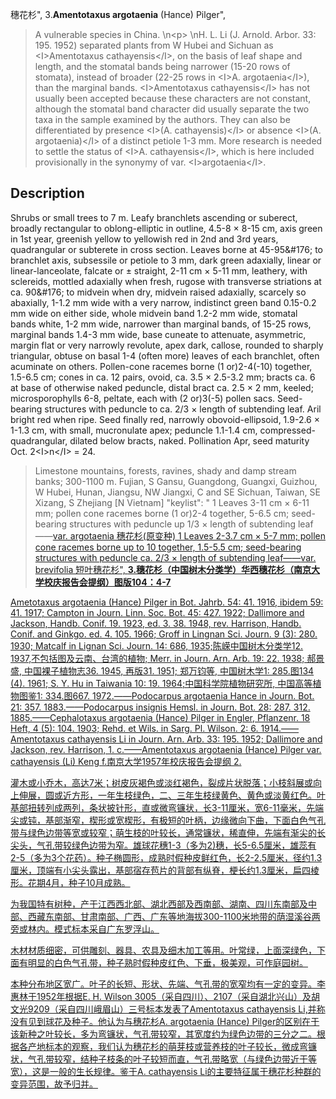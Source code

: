 穗花杉",
3.**Amentotaxus argotaenia** (Hance) Pilger",

> A vulnerable species in China.&#x0D;\n&lt;p&gt;&#x0D;\nH. L. Li (J. Arnold. Arbor. 33: 195. 1952) separated plants from W Hubei and Sichuan as &lt;I&gt;Amentotaxus cathayensis&lt;/I&gt;, on the basis of leaf shape and length, and the stomatal bands being narrower (15-20 rows of stomata), instead of broader (22-25 rows in &lt;I&gt;A. argotaenia&lt;/I&gt;), than the marginal bands. &lt;I&gt;Amentotaxus cathayensis&lt;/I&gt; has not usually been accepted because these characters are not constant, although the stomatal band character did usually separate the two taxa in the sample examined by the authors. They can also be differentiated by presence &lt;I&gt;(A. cathayensis)&lt;/I&gt; or absence &lt;I&gt;(A. argotaenia)&lt;/I&gt; of a distinct petiole 1-3 mm. More research is needed to settle the status of &lt;I&gt;A. cathayensis&lt;/I&gt;, which is here included provisionally in the synonymy of var. &lt;I&gt;argotaenia&lt;/I&gt;.

## Description
Shrubs or small trees to 7 m. Leafy branchlets ascending or suberect, broadly rectangular to oblong-elliptic in outline, 4.5-8 ×  8-15 cm, axis green in 1st year, greenish yellow to yellowish red in 2nd and 3rd years, quadrangular or subterete in cross section. Leaves borne at 45-95&amp;#176;  to branchlet axis, subsessile or petiole to 3 mm, dark green adaxially, linear or linear-lanceolate, falcate or ±  straight, 2-11 cm ×  5-11 mm, leathery, with sclereids, mottled adaxially when fresh, rugose with transverse striations at ca. 90&amp;#176;  to midvein when dry, midvein raised adaxially, scarcely so abaxially, 1-1.2 mm wide with a very narrow, indistinct green band 0.15-0.2 mm wide on either side, whole midvein band 1.2-2 mm wide, stomatal bands white, 1-2 mm wide, narrower than marginal bands, of 15-25 rows, marginal bands 1.4-3 mm wide, base cuneate to attenuate, asymmetric, margin flat or very narrowly revolute, apex dark, callose, rounded to sharply triangular, obtuse on basal 1-4 (often more) leaves of each branchlet, often acuminate on others. Pollen-cone racemes borne (1 or)2-4(-10) together, 1.5-6.5 cm; cones in ca. 12 pairs, ovoid, ca. 3.5 ×  2.5-3.2 mm; bracts ca. 6 at base of otherwise naked peduncle, distal bract ca. 2.5 ×  2 mm, keeled; microsporophylls 6-8, peltate, each with (2 or)3(-5) pollen sacs. Seed-bearing structures with peduncle to ca. 2/3 ×  length of subtending leaf. Aril bright red when ripe. Seed finally red, narrowly obovoid-ellipsoid, 1.9-2.6 ×  1-1.3 cm, with small, mucronulate apex; peduncle 1.1-1.4 cm, compressed-quadrangular, dilated below bracts, naked. Pollination Apr, seed maturity Oct. 2&lt;I&gt;n&lt;/I&gt; = 24.

> Limestone mountains, forests, ravines, shady and damp stream banks; 300-1100 m. Fujian, S Gansu, Guangdong, Guangxi, Guizhou, W Hubei, Hunan, Jiangsu, NW Jiangxi, C and SE Sichuan, Taiwan, SE Xizang, S Zhejiang [N Vietnam]
  "keylist": "
1 Leaves 3-11 cm × 6-11 mm; pollen cone racemes borne (1 or)2-4 together, 5-6.5 cm; seed-bearing structures with peduncle up 1/3 × length of subtending leaf——<a href='/info/Amentotaxus argotaenia var. argotaenia?t=foc'>var. argotaenia 穗花杉(原变种)
1 Leaves 2-3.7 cm × 5-7 mm; pollen cone racemes borne up to 10 together, 1.5-5.5 cm; seed-bearing structures with peduncle ca. 2/3 × length of subtending leaf——<a href='/info/Amentotaxus argotaenia var. brevifolia?t=foc'>var. brevifolia 短叶穗花杉",
**3.穗花杉（中国树木分类学）华西穗花杉（南京大学校庆报告会提纲）图版104：4-7**

Ametotaxus argotaenia (Hance) Pilger in Bot. Jahrb. 54: 41. 1916, ibidem 59: 41. 1917; Campton in Journ. Linn. Soc. Bot. 45: 427. 1922; Dallimore and Jackson, Handb. Conif. 19. 1923, ed. 3. 38. 1948, rev. Harrison, Handb. Conif. and Ginkgo. ed. 4. 105. 1966; Groff in Lingnan Sci. Journ. 9 (3): 280. 1930; Matcalf in Lignan Sci. Journ. 14: 686, 1935;陈嵘中国树木分类学12. 1937,不包括图及云南、台湾的植物; Merr. in Journ. Arn. Arb. 19: 22. 1938; 郝景盛, 中国裸子植物志36. 1945, 再版31. 1951; 郑万钧等, 中国树木学1: 285.图134 (4). 1961; S. Y. Hu in Taiwania 10: 19. 1964;中国科学院植物研究所, 中国高等植物图鉴1: 334.图667. 1972.——Podocarpus argotaenia Hance in Journ. Bot. 21: 357. 1883.——Podocarpus insignis Hemsl. in Journ. Bot. 28: 287. 312. 1885.——Cephalotaxus argotaenia (Hance) Pilger in Engler, Pflanzenr. 18 Heft, 4 (5): 104. 1903; Rehd. et Wils. in Sarg. Pl. Wilson. 2: 6. 1914.——Amentotaxus cathayensis Li in Journ. Arn. Arb. 33: 195. 1952; Dallimore and Jackson, rev. Harrison, 1. c.——Amentotaxus argotaenia (Hance) Pilger var. cathayensis (Li) Keng f.南京大学1957年校庆报告会提纲 2.

灌木或小乔木，高达7米；树皮灰褐色或淡红褐色，裂成片状脱落；小枝斜展或向上伸展，圆或近方形，一年生枝绿色，二、三年生枝绿黄色、黄色或淡黄红色。叶基部扭转列成两列，条状披针形，直或微弯镰状，长3-11厘米，宽6-11毫米，先端尖或钝，基部渐窄，楔形或宽楔形，有极短的叶柄，边缘微向下曲，下面白色气孔带与绿色边带等宽或较窄；萌生枝的叶较长，通常镰状，稀直伸，先端有渐尖的长尖头，气孔带较绿色边带为窄。雄球花穗1-3（多为2)穗，长5-6.5厘米，雄蕊有2-5（多为3个花药）。种子椭圆形，成熟时假种皮鲜红色，长2-2.5厘米，径约1.3厘米，顶端有小尖头露出，基部宿存苞片的背部有纵脊，梗长约1.3厘米，扁四棱形。花期4月，种子10月成熟。

为我国特有树种，产于江西西北部、湖北西部及西南部、湖南、四川东南部及中部、西藏东南部、甘肃南部、广西、广东等地海拔300-1100米地带的荫湿溪谷两旁或林内。模式标本采自广东罗浮山。

木材材质细密，可供雕刻、器具、农具及细木加工等用。叶常绿，上面深绿色，下面有明显的白色气孔带，种子熟时假种皮红色、下垂，极美观，可作庭园树。

本种分布地区宽广。叶子的长短、形状、先端、气孔带的宽窄均有一定的变异。李惠林于1952年根据E. H. Wilson 3005（采自四川）、2107（采自湖北兴山）及胡文光9209（采自四川峨眉山）三号标本发表了Amentotaxus cathayensis Li,并称没有见到球花及种子。他认为与穗花杉A. argotaenia (Hance) Pilger的区别在于该新种之叶较长，多为弯镰状，气孔带较窄，其宽度约为绿色边带的三分之二。根据各产地标本的观察，我们认为穗花杉的萌芽枝或营养枝的叶子较长，微成弯镰状，气孔带较窄，结种子枝条的叶子较短而直，气孔带略宽（与绿色边带近于等宽），这是一般的生长规律。鉴于A. cathayensis Li的主要特征属于穗花杉种群的变异范围，故予归并。

